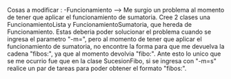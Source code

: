 Cosas a modificar :
-Funcionamiento --> Me surgio un problema al momento de tener que aplicar el funcionamiento de sumatoria.
Cree 2 clases una FuncionamientoLista y FuncionamientoSumatoria, que hereda de Funcionamiento. Estas deberia poder 
solucionar el problema cuando se ingresa el parametro "-m=", pero al momento de tener que aplicar el funcionamiento
de sumatoria, no encontre la forma para que me devuelva la cadena "fibo<n>s:", ya que al momento devolvia "fibo<n>:".
Ante esto lo unico que se me ocurrio fue que en la clase SucesionFibo, si se ingresa con "-m=s" realice un par de tareas para
poder obtener el formato "fibo<n>s:".

